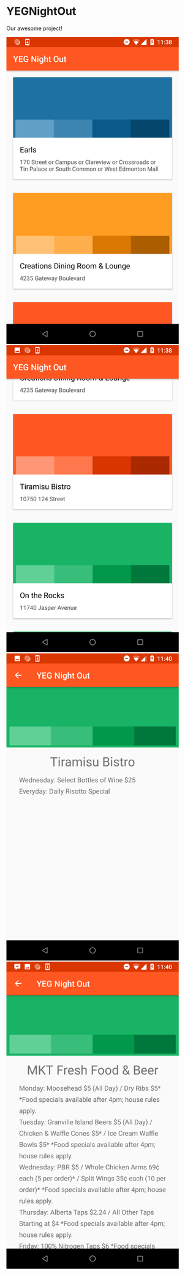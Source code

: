 # YEGNightOut
Our awesome project!

<img src="https://github.com/cbinns/YEGNightOut/blob/master/Docs/screenshots/mainView1.png" height="800px">
<img src="https://github.com/cbinns/YEGNightOut/blob/master/Docs/screenshots/mainView2.png" height="800px">
<img src="https://github.com/cbinns/YEGNightOut/blob/master/Docs/screenshots/detailView1.png" height="800px">
<img src="https://github.com/cbinns/YEGNightOut/blob/master/Docs/screenshots/detailView2.png" height="800px">
